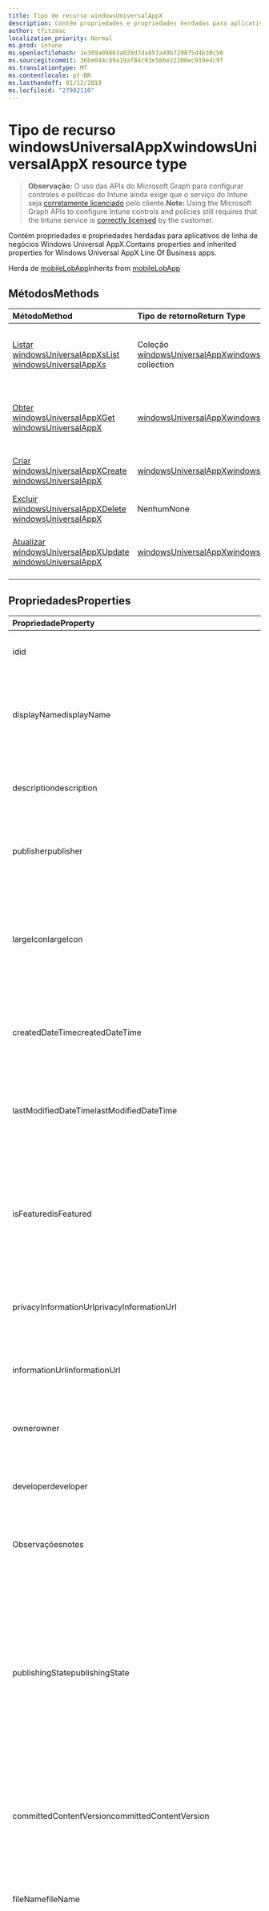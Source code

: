 ```yaml
---
title: Tipo de recurso windowsUniversalAppX
description: Contém propriedades e propriedades herdadas para aplicativos de linha de negócios Windows Universal AppX.
author: tfitzmac
localization_priority: Normal
ms.prod: intune
ms.openlocfilehash: 1e389a09863a028d7da857a49b729875d4b30c56
ms.sourcegitcommit: 36be044c89a19af84c93e586e22200ec919e4c9f
ms.translationtype: MT
ms.contentlocale: pt-BR
ms.lasthandoff: 01/12/2019
ms.locfileid: "27982110"
---
```

# <a name="windowsuniversalappx-resource-type"></a><span data-ttu-id="c2d4d-103">Tipo de recurso windowsUniversalAppX</span><span class="sxs-lookup"><span data-stu-id="c2d4d-103">windowsUniversalAppX resource type</span></span>

> <span data-ttu-id="c2d4d-104">**Observação:** O uso das APIs do Microsoft Graph para configurar controles e políticas do Intune ainda exige que o serviço do Intune seja [corretamente licenciado](https://go.microsoft.com/fwlink/?linkid=839381) pelo cliente.</span><span class="sxs-lookup"><span data-stu-id="c2d4d-104">**Note:** Using the Microsoft Graph APIs to configure Intune controls and policies still requires that the Intune service is [correctly licensed](https://go.microsoft.com/fwlink/?linkid=839381) by the customer.</span></span>

<span data-ttu-id="c2d4d-105">Contém propriedades e propriedades herdadas para aplicativos de linha de negócios Windows Universal AppX.</span><span class="sxs-lookup"><span data-stu-id="c2d4d-105">Contains properties and inherited properties for Windows Universal AppX Line Of Business apps.</span></span>

<span data-ttu-id="c2d4d-106">Herda de [mobileLobApp](../resources/intune-apps-mobilelobapp.md)</span><span class="sxs-lookup"><span data-stu-id="c2d4d-106">Inherits from [mobileLobApp](../resources/intune-apps-mobilelobapp.md)</span></span>

## <a name="methods"></a><span data-ttu-id="c2d4d-107">Métodos</span><span class="sxs-lookup"><span data-stu-id="c2d4d-107">Methods</span></span>
|<span data-ttu-id="c2d4d-108">Método</span><span class="sxs-lookup"><span data-stu-id="c2d4d-108">Method</span></span>|<span data-ttu-id="c2d4d-109">Tipo de retorno</span><span class="sxs-lookup"><span data-stu-id="c2d4d-109">Return Type</span></span>|<span data-ttu-id="c2d4d-110">Descrição</span><span class="sxs-lookup"><span data-stu-id="c2d4d-110">Description</span></span>|
|:---|:---|:---|
|[<span data-ttu-id="c2d4d-111">Listar windowsUniversalAppXs</span><span class="sxs-lookup"><span data-stu-id="c2d4d-111">List windowsUniversalAppXs</span></span>](../api/intune-apps-windowsuniversalappx-list.md)|<span data-ttu-id="c2d4d-112">Coleção [windowsUniversalAppX](../resources/intune-apps-windowsuniversalappx.md)</span><span class="sxs-lookup"><span data-stu-id="c2d4d-112">[windowsUniversalAppX](../resources/intune-apps-windowsuniversalappx.md) collection</span></span>|<span data-ttu-id="c2d4d-113">Lista propriedades e relações dos objetos [windowsUniversalAppX](../resources/intune-apps-windowsuniversalappx.md).</span><span class="sxs-lookup"><span data-stu-id="c2d4d-113">List properties and relationships of the [windowsUniversalAppX](../resources/intune-apps-windowsuniversalappx.md) objects.</span></span>|
|[<span data-ttu-id="c2d4d-114">Obter windowsUniversalAppX</span><span class="sxs-lookup"><span data-stu-id="c2d4d-114">Get windowsUniversalAppX</span></span>](../api/intune-apps-windowsuniversalappx-get.md)|[<span data-ttu-id="c2d4d-115">windowsUniversalAppX</span><span class="sxs-lookup"><span data-stu-id="c2d4d-115">windowsUniversalAppX</span></span>](../resources/intune-apps-windowsuniversalappx.md)|<span data-ttu-id="c2d4d-116">Propriedades de leitura e relações do objeto [windowsUniversalAppX](../resources/intune-apps-windowsuniversalappx.md).</span><span class="sxs-lookup"><span data-stu-id="c2d4d-116">Read properties and relationships of the [windowsUniversalAppX](../resources/intune-apps-windowsuniversalappx.md) object.</span></span>|
|[<span data-ttu-id="c2d4d-117">Criar windowsUniversalAppX</span><span class="sxs-lookup"><span data-stu-id="c2d4d-117">Create windowsUniversalAppX</span></span>](../api/intune-apps-windowsuniversalappx-create.md)|[<span data-ttu-id="c2d4d-118">windowsUniversalAppX</span><span class="sxs-lookup"><span data-stu-id="c2d4d-118">windowsUniversalAppX</span></span>](../resources/intune-apps-windowsuniversalappx.md)|<span data-ttu-id="c2d4d-119">Cria um novo objeto [windowsUniversalAppX](../resources/intune-apps-windowsuniversalappx.md).</span><span class="sxs-lookup"><span data-stu-id="c2d4d-119">Create a new [windowsUniversalAppX](../resources/intune-apps-windowsuniversalappx.md) object.</span></span>|
|[<span data-ttu-id="c2d4d-120">Excluir windowsUniversalAppX</span><span class="sxs-lookup"><span data-stu-id="c2d4d-120">Delete windowsUniversalAppX</span></span>](../api/intune-apps-windowsuniversalappx-delete.md)|<span data-ttu-id="c2d4d-121">Nenhum</span><span class="sxs-lookup"><span data-stu-id="c2d4d-121">None</span></span>|<span data-ttu-id="c2d4d-122">Exclui um [windowsUniversalAppX](../resources/intune-apps-windowsuniversalappx.md).</span><span class="sxs-lookup"><span data-stu-id="c2d4d-122">Deletes a [windowsUniversalAppX](../resources/intune-apps-windowsuniversalappx.md).</span></span>|
|[<span data-ttu-id="c2d4d-123">Atualizar windowsUniversalAppX</span><span class="sxs-lookup"><span data-stu-id="c2d4d-123">Update windowsUniversalAppX</span></span>](../api/intune-apps-windowsuniversalappx-update.md)|[<span data-ttu-id="c2d4d-124">windowsUniversalAppX</span><span class="sxs-lookup"><span data-stu-id="c2d4d-124">windowsUniversalAppX</span></span>](../resources/intune-apps-windowsuniversalappx.md)|<span data-ttu-id="c2d4d-125">Atualiza as propriedades de um objeto [windowsUniversalAppX](../resources/intune-apps-windowsuniversalappx.md).</span><span class="sxs-lookup"><span data-stu-id="c2d4d-125">Update the properties of a [windowsUniversalAppX](../resources/intune-apps-windowsuniversalappx.md) object.</span></span>|

## <a name="properties"></a><span data-ttu-id="c2d4d-126">Propriedades</span><span class="sxs-lookup"><span data-stu-id="c2d4d-126">Properties</span></span>
|<span data-ttu-id="c2d4d-127">Propriedade</span><span class="sxs-lookup"><span data-stu-id="c2d4d-127">Property</span></span>|<span data-ttu-id="c2d4d-128">Tipo</span><span class="sxs-lookup"><span data-stu-id="c2d4d-128">Type</span></span>|<span data-ttu-id="c2d4d-129">Descrição</span><span class="sxs-lookup"><span data-stu-id="c2d4d-129">Description</span></span>|
|:---|:---|:---|
|<span data-ttu-id="c2d4d-130">id</span><span class="sxs-lookup"><span data-stu-id="c2d4d-130">id</span></span>|<span data-ttu-id="c2d4d-131">Cadeia de caracteres</span><span class="sxs-lookup"><span data-stu-id="c2d4d-131">String</span></span>|<span data-ttu-id="c2d4d-132">Chave da entidade.</span><span class="sxs-lookup"><span data-stu-id="c2d4d-132">Key of the entity.</span></span> <span data-ttu-id="c2d4d-133">Herdado de [mobileApp](../resources/intune-apps-mobileapp.md)</span><span class="sxs-lookup"><span data-stu-id="c2d4d-133">Inherited from [mobileApp](../resources/intune-apps-mobileapp.md)</span></span>|
|<span data-ttu-id="c2d4d-134">displayName</span><span class="sxs-lookup"><span data-stu-id="c2d4d-134">displayName</span></span>|<span data-ttu-id="c2d4d-135">Cadeia de caracteres</span><span class="sxs-lookup"><span data-stu-id="c2d4d-135">String</span></span>|<span data-ttu-id="c2d4d-136">O título do aplicativo importado ou definido pelo administrador.</span><span class="sxs-lookup"><span data-stu-id="c2d4d-136">The admin provided or imported title of the app.</span></span> <span data-ttu-id="c2d4d-137">Herdado de [mobileApp](../resources/intune-apps-mobileapp.md)</span><span class="sxs-lookup"><span data-stu-id="c2d4d-137">Inherited from [mobileApp](../resources/intune-apps-mobileapp.md)</span></span>|
|<span data-ttu-id="c2d4d-138">description</span><span class="sxs-lookup"><span data-stu-id="c2d4d-138">description</span></span>|<span data-ttu-id="c2d4d-139">Cadeia de caracteres</span><span class="sxs-lookup"><span data-stu-id="c2d4d-139">String</span></span>|<span data-ttu-id="c2d4d-140">A descrição do aplicativo.</span><span class="sxs-lookup"><span data-stu-id="c2d4d-140">The description of the app.</span></span> <span data-ttu-id="c2d4d-141">Herdado de [mobileApp](../resources/intune-apps-mobileapp.md)</span><span class="sxs-lookup"><span data-stu-id="c2d4d-141">Inherited from [mobileApp](../resources/intune-apps-mobileapp.md)</span></span>|
|<span data-ttu-id="c2d4d-142">publisher</span><span class="sxs-lookup"><span data-stu-id="c2d4d-142">publisher</span></span>|<span data-ttu-id="c2d4d-143">Cadeia de caracteres</span><span class="sxs-lookup"><span data-stu-id="c2d4d-143">String</span></span>|<span data-ttu-id="c2d4d-144">O publicador do aplicativo.</span><span class="sxs-lookup"><span data-stu-id="c2d4d-144">The publisher of the app.</span></span> <span data-ttu-id="c2d4d-145">Herdado de [mobileApp](../resources/intune-apps-mobileapp.md)</span><span class="sxs-lookup"><span data-stu-id="c2d4d-145">Inherited from [mobileApp](../resources/intune-apps-mobileapp.md)</span></span>|
|<span data-ttu-id="c2d4d-146">largeIcon</span><span class="sxs-lookup"><span data-stu-id="c2d4d-146">largeIcon</span></span>|[<span data-ttu-id="c2d4d-147">mimeContent</span><span class="sxs-lookup"><span data-stu-id="c2d4d-147">mimeContent</span></span>](../resources/intune-shared-mimecontent.md)|<span data-ttu-id="c2d4d-148">O ícone grande, a ser exibido nos detalhes do aplicativo e usado para o carregamento do ícone.</span><span class="sxs-lookup"><span data-stu-id="c2d4d-148">The large icon, to be displayed in the app details and used for upload of the icon.</span></span> <span data-ttu-id="c2d4d-149">Herdado de [mobileApp](../resources/intune-apps-mobileapp.md)</span><span class="sxs-lookup"><span data-stu-id="c2d4d-149">Inherited from [mobileApp](../resources/intune-apps-mobileapp.md)</span></span>|
|<span data-ttu-id="c2d4d-150">createdDateTime</span><span class="sxs-lookup"><span data-stu-id="c2d4d-150">createdDateTime</span></span>|<span data-ttu-id="c2d4d-151">DateTimeOffset</span><span class="sxs-lookup"><span data-stu-id="c2d4d-151">DateTimeOffset</span></span>|<span data-ttu-id="c2d4d-152">A data e a hora da criação do aplicativo.</span><span class="sxs-lookup"><span data-stu-id="c2d4d-152">The date and time the app was created.</span></span> <span data-ttu-id="c2d4d-153">Herdado de [mobileApp](../resources/intune-apps-mobileapp.md)</span><span class="sxs-lookup"><span data-stu-id="c2d4d-153">Inherited from [mobileApp](../resources/intune-apps-mobileapp.md)</span></span>|
|<span data-ttu-id="c2d4d-154">lastModifiedDateTime</span><span class="sxs-lookup"><span data-stu-id="c2d4d-154">lastModifiedDateTime</span></span>|<span data-ttu-id="c2d4d-155">DateTimeOffset</span><span class="sxs-lookup"><span data-stu-id="c2d4d-155">DateTimeOffset</span></span>|<span data-ttu-id="c2d4d-156">A data e a hora que o aplicativo foi modificado pela última vez.</span><span class="sxs-lookup"><span data-stu-id="c2d4d-156">The date and time the app was last modified.</span></span> <span data-ttu-id="c2d4d-157">Herdado de [mobileApp](../resources/intune-apps-mobileapp.md)</span><span class="sxs-lookup"><span data-stu-id="c2d4d-157">Inherited from [mobileApp](../resources/intune-apps-mobileapp.md)</span></span>|
|<span data-ttu-id="c2d4d-158">isFeatured</span><span class="sxs-lookup"><span data-stu-id="c2d4d-158">isFeatured</span></span>|<span data-ttu-id="c2d4d-159">Booliano</span><span class="sxs-lookup"><span data-stu-id="c2d4d-159">Boolean</span></span>|<span data-ttu-id="c2d4d-160">O valor que indica se o aplicativo está marcado como em destaque pelo administrador. Herdado de [mobileApp](../resources/intune-apps-mobileapp.md)</span><span class="sxs-lookup"><span data-stu-id="c2d4d-160">The value indicating whether the app is marked as featured by the admin. Inherited from [mobileApp](../resources/intune-apps-mobileapp.md)</span></span>|
|<span data-ttu-id="c2d4d-161">privacyInformationUrl</span><span class="sxs-lookup"><span data-stu-id="c2d4d-161">privacyInformationUrl</span></span>|<span data-ttu-id="c2d4d-162">Cadeia de caracteres</span><span class="sxs-lookup"><span data-stu-id="c2d4d-162">String</span></span>|<span data-ttu-id="c2d4d-163">A URL da declaração de privacidade.</span><span class="sxs-lookup"><span data-stu-id="c2d4d-163">The privacy statement Url.</span></span> <span data-ttu-id="c2d4d-164">Herdado de [mobileApp](../resources/intune-apps-mobileapp.md)</span><span class="sxs-lookup"><span data-stu-id="c2d4d-164">Inherited from [mobileApp](../resources/intune-apps-mobileapp.md)</span></span>|
|<span data-ttu-id="c2d4d-165">informationUrl</span><span class="sxs-lookup"><span data-stu-id="c2d4d-165">informationUrl</span></span>|<span data-ttu-id="c2d4d-166">Cadeia de caracteres</span><span class="sxs-lookup"><span data-stu-id="c2d4d-166">String</span></span>|<span data-ttu-id="c2d4d-167">A URL de informações adicionais.</span><span class="sxs-lookup"><span data-stu-id="c2d4d-167">The more information Url.</span></span> <span data-ttu-id="c2d4d-168">Herdado de [mobileApp](../resources/intune-apps-mobileapp.md)</span><span class="sxs-lookup"><span data-stu-id="c2d4d-168">Inherited from [mobileApp](../resources/intune-apps-mobileapp.md)</span></span>|
|<span data-ttu-id="c2d4d-169">owner</span><span class="sxs-lookup"><span data-stu-id="c2d4d-169">owner</span></span>|<span data-ttu-id="c2d4d-170">Cadeia de caracteres</span><span class="sxs-lookup"><span data-stu-id="c2d4d-170">String</span></span>|<span data-ttu-id="c2d4d-171">O proprietário do conteúdo.</span><span class="sxs-lookup"><span data-stu-id="c2d4d-171">The owner of the app.</span></span> <span data-ttu-id="c2d4d-172">Herdado de [mobileApp](../resources/intune-apps-mobileapp.md)</span><span class="sxs-lookup"><span data-stu-id="c2d4d-172">Inherited from [mobileApp](../resources/intune-apps-mobileapp.md)</span></span>|
|<span data-ttu-id="c2d4d-173">developer</span><span class="sxs-lookup"><span data-stu-id="c2d4d-173">developer</span></span>|<span data-ttu-id="c2d4d-174">Cadeia de caracteres</span><span class="sxs-lookup"><span data-stu-id="c2d4d-174">String</span></span>|<span data-ttu-id="c2d4d-175">O desenvolvedor do aplicativo.</span><span class="sxs-lookup"><span data-stu-id="c2d4d-175">The developer of the app.</span></span> <span data-ttu-id="c2d4d-176">Herdado de [mobileApp](../resources/intune-apps-mobileapp.md)</span><span class="sxs-lookup"><span data-stu-id="c2d4d-176">Inherited from [mobileApp](../resources/intune-apps-mobileapp.md)</span></span>|
|<span data-ttu-id="c2d4d-177">Observações</span><span class="sxs-lookup"><span data-stu-id="c2d4d-177">notes</span></span>|<span data-ttu-id="c2d4d-178">Cadeia de caracteres</span><span class="sxs-lookup"><span data-stu-id="c2d4d-178">String</span></span>|<span data-ttu-id="c2d4d-179">Anotações para o aplicativo.</span><span class="sxs-lookup"><span data-stu-id="c2d4d-179">Notes for the app.</span></span> <span data-ttu-id="c2d4d-180">Herdado de [mobileApp](../resources/intune-apps-mobileapp.md)</span><span class="sxs-lookup"><span data-stu-id="c2d4d-180">Inherited from [mobileApp](../resources/intune-apps-mobileapp.md)</span></span>|
|<span data-ttu-id="c2d4d-181">publishingState</span><span class="sxs-lookup"><span data-stu-id="c2d4d-181">publishingState</span></span>|[<span data-ttu-id="c2d4d-182">mobileAppPublishingState</span><span class="sxs-lookup"><span data-stu-id="c2d4d-182">mobileAppPublishingState</span></span>](../resources/intune-apps-mobileapppublishingstate.md)|<span data-ttu-id="c2d4d-183">O estado de publicação para o aplicativo.</span><span class="sxs-lookup"><span data-stu-id="c2d4d-183">The publishing state for the app.</span></span> <span data-ttu-id="c2d4d-184">O aplicativo não pode ser assinado, a menos que ele seja publicado.</span><span class="sxs-lookup"><span data-stu-id="c2d4d-184">The app cannot be assigned unless the app is published.</span></span> <span data-ttu-id="c2d4d-185">Herdada do [mobileApp](../resources/intune-apps-mobileapp.md).</span><span class="sxs-lookup"><span data-stu-id="c2d4d-185">Inherited from [mobileApp](../resources/intune-apps-mobileapp.md).</span></span> <span data-ttu-id="c2d4d-186">Os valores possíveis são: `notPublished`, `processing`, `published`.</span><span class="sxs-lookup"><span data-stu-id="c2d4d-186">Possible values are: `notPublished`, `processing`, `published`.</span></span>|
|<span data-ttu-id="c2d4d-187">committedContentVersion</span><span class="sxs-lookup"><span data-stu-id="c2d4d-187">committedContentVersion</span></span>|<span data-ttu-id="c2d4d-188">Cadeia de caracteres</span><span class="sxs-lookup"><span data-stu-id="c2d4d-188">String</span></span>|<span data-ttu-id="c2d4d-189">A versão do conteúdo interno confirmado.</span><span class="sxs-lookup"><span data-stu-id="c2d4d-189">The internal committed content version.</span></span> <span data-ttu-id="c2d4d-190">Herdado de [mobileLobApp](../resources/intune-apps-mobilelobapp.md)</span><span class="sxs-lookup"><span data-stu-id="c2d4d-190">Inherited from [mobileLobApp](../resources/intune-apps-mobilelobapp.md)</span></span>|
|<span data-ttu-id="c2d4d-191">fileName</span><span class="sxs-lookup"><span data-stu-id="c2d4d-191">fileName</span></span>|<span data-ttu-id="c2d4d-192">Cadeia de caracteres</span><span class="sxs-lookup"><span data-stu-id="c2d4d-192">String</span></span>|<span data-ttu-id="c2d4d-193">O nome do arquivo do aplicativo Lob principal.</span><span class="sxs-lookup"><span data-stu-id="c2d4d-193">The name of the main Lob application file.</span></span> <span data-ttu-id="c2d4d-194">Herdado de [mobileLobApp](../resources/intune-apps-mobilelobapp.md)</span><span class="sxs-lookup"><span data-stu-id="c2d4d-194">Inherited from [mobileLobApp](../resources/intune-apps-mobilelobapp.md)</span></span>|
|<span data-ttu-id="c2d4d-195">size</span><span class="sxs-lookup"><span data-stu-id="c2d4d-195">size</span></span>|<span data-ttu-id="c2d4d-196">Int64</span><span class="sxs-lookup"><span data-stu-id="c2d4d-196">Int64</span></span>|<span data-ttu-id="c2d4d-197">O tamanho total, incluindo todos os arquivos carregados.</span><span class="sxs-lookup"><span data-stu-id="c2d4d-197">The total size, including all uploaded files.</span></span> <span data-ttu-id="c2d4d-198">Herdado de [mobileLobApp](../resources/intune-apps-mobilelobapp.md)</span><span class="sxs-lookup"><span data-stu-id="c2d4d-198">Inherited from [mobileLobApp](../resources/intune-apps-mobilelobapp.md)</span></span>|
|<span data-ttu-id="c2d4d-199">applicableArchitectures</span><span class="sxs-lookup"><span data-stu-id="c2d4d-199">applicableArchitectures</span></span>|[<span data-ttu-id="c2d4d-200">windowsArchitecture</span><span class="sxs-lookup"><span data-stu-id="c2d4d-200">windowsArchitecture</span></span>](../resources/intune-apps-windowsarchitecture.md)|<span data-ttu-id="c2d4d-201">As arquiteturas do Windows nas quais este aplicativo pode ser executado.</span><span class="sxs-lookup"><span data-stu-id="c2d4d-201">The Windows architecture(s) for which this app can run on.</span></span> <span data-ttu-id="c2d4d-202">Os valores possíveis são: `none`, `x86`, `x64`, `arm`, `neutral`.</span><span class="sxs-lookup"><span data-stu-id="c2d4d-202">Possible values are: `none`, `x86`, `x64`, `arm`, `neutral`.</span></span>|
|<span data-ttu-id="c2d4d-203">applicableDeviceTypes</span><span class="sxs-lookup"><span data-stu-id="c2d4d-203">applicableDeviceTypes</span></span>|[<span data-ttu-id="c2d4d-204">windowsDeviceType</span><span class="sxs-lookup"><span data-stu-id="c2d4d-204">windowsDeviceType</span></span>](../resources/intune-apps-windowsdevicetype.md)|<span data-ttu-id="c2d4d-205">Os tipos de dispositivos Windows nos quais este aplicativo pode ser executado.</span><span class="sxs-lookup"><span data-stu-id="c2d4d-205">The Windows device type(s) for which this app can run on.</span></span> <span data-ttu-id="c2d4d-206">Os valores possíveis são: `none`, `desktop`, `mobile`, `holographic`, `team`.</span><span class="sxs-lookup"><span data-stu-id="c2d4d-206">Possible values are: `none`, `desktop`, `mobile`, `holographic`, `team`.</span></span>|
|<span data-ttu-id="c2d4d-207">identityName</span><span class="sxs-lookup"><span data-stu-id="c2d4d-207">identityName</span></span>|<span data-ttu-id="c2d4d-208">Cadeia de caracteres</span><span class="sxs-lookup"><span data-stu-id="c2d4d-208">String</span></span>|<span data-ttu-id="c2d4d-209">O Nome da Identidade.</span><span class="sxs-lookup"><span data-stu-id="c2d4d-209">The Identity Name.</span></span>|
|<span data-ttu-id="c2d4d-210">identityPublisherHash</span><span class="sxs-lookup"><span data-stu-id="c2d4d-210">identityPublisherHash</span></span>|<span data-ttu-id="c2d4d-211">Cadeia de caracteres</span><span class="sxs-lookup"><span data-stu-id="c2d4d-211">String</span></span>|<span data-ttu-id="c2d4d-212">O Hash do Publicador de Identidade.</span><span class="sxs-lookup"><span data-stu-id="c2d4d-212">The Identity Publisher Hash.</span></span>|
|<span data-ttu-id="c2d4d-213">identityResourceIdentifier</span><span class="sxs-lookup"><span data-stu-id="c2d4d-213">identityResourceIdentifier</span></span>|<span data-ttu-id="c2d4d-214">Cadeia de caracteres</span><span class="sxs-lookup"><span data-stu-id="c2d4d-214">String</span></span>|<span data-ttu-id="c2d4d-215">O Identificador de Recurso da Identidade.</span><span class="sxs-lookup"><span data-stu-id="c2d4d-215">The Identity Resource Identifier.</span></span>|
|<span data-ttu-id="c2d4d-216">isBundle</span><span class="sxs-lookup"><span data-stu-id="c2d4d-216">isBundle</span></span>|<span data-ttu-id="c2d4d-217">Booliano</span><span class="sxs-lookup"><span data-stu-id="c2d4d-217">Boolean</span></span>|<span data-ttu-id="c2d4d-218">Se o aplicativo é um pacote ou não.</span><span class="sxs-lookup"><span data-stu-id="c2d4d-218">Whether or not the app is a bundle.</span></span>|
|<span data-ttu-id="c2d4d-219">minimumSupportedOperatingSystem</span><span class="sxs-lookup"><span data-stu-id="c2d4d-219">minimumSupportedOperatingSystem</span></span>|[<span data-ttu-id="c2d4d-220">windowsMinimumOperatingSystem</span><span class="sxs-lookup"><span data-stu-id="c2d4d-220">windowsMinimumOperatingSystem</span></span>](../resources/intune-apps-windowsminimumoperatingsystem.md)|<span data-ttu-id="c2d4d-221">O valor do sistema de operacional mínimo aplicável.</span><span class="sxs-lookup"><span data-stu-id="c2d4d-221">The value for the minimum applicable operating system.</span></span>|
|<span data-ttu-id="c2d4d-222">identityVersion</span><span class="sxs-lookup"><span data-stu-id="c2d4d-222">identityVersion</span></span>|<span data-ttu-id="c2d4d-223">Cadeia de caracteres</span><span class="sxs-lookup"><span data-stu-id="c2d4d-223">String</span></span>|<span data-ttu-id="c2d4d-224">A versão da identidade.</span><span class="sxs-lookup"><span data-stu-id="c2d4d-224">The identity version.</span></span>|

## <a name="relationships"></a><span data-ttu-id="c2d4d-225">Relações</span><span class="sxs-lookup"><span data-stu-id="c2d4d-225">Relationships</span></span>
|<span data-ttu-id="c2d4d-226">Relação</span><span class="sxs-lookup"><span data-stu-id="c2d4d-226">Relationship</span></span>|<span data-ttu-id="c2d4d-227">Tipo</span><span class="sxs-lookup"><span data-stu-id="c2d4d-227">Type</span></span>|<span data-ttu-id="c2d4d-228">Descrição</span><span class="sxs-lookup"><span data-stu-id="c2d4d-228">Description</span></span>|
|:---|:---|:---|
|<span data-ttu-id="c2d4d-229">categories</span><span class="sxs-lookup"><span data-stu-id="c2d4d-229">categories</span></span>|<span data-ttu-id="c2d4d-230">Coleção [mobileAppCategory](../resources/intune-apps-mobileappcategory.md)</span><span class="sxs-lookup"><span data-stu-id="c2d4d-230">[mobileAppCategory](../resources/intune-apps-mobileappcategory.md) collection</span></span>|<span data-ttu-id="c2d4d-231">A lista de categorias para este aplicativo.</span><span class="sxs-lookup"><span data-stu-id="c2d4d-231">The list of categories for this app.</span></span> <span data-ttu-id="c2d4d-232">Herdado de [mobileApp](../resources/intune-apps-mobileapp.md)</span><span class="sxs-lookup"><span data-stu-id="c2d4d-232">Inherited from [mobileApp](../resources/intune-apps-mobileapp.md)</span></span>|
|<span data-ttu-id="c2d4d-233">assignments</span><span class="sxs-lookup"><span data-stu-id="c2d4d-233">assignments</span></span>|<span data-ttu-id="c2d4d-234">Coleção [mobileAppAssignment](../resources/intune-apps-mobileappassignment.md)</span><span class="sxs-lookup"><span data-stu-id="c2d4d-234">[mobileAppAssignment](../resources/intune-apps-mobileappassignment.md) collection</span></span>|<span data-ttu-id="c2d4d-235">A lista de atribuições de grupo para esse aplicativo móvel.</span><span class="sxs-lookup"><span data-stu-id="c2d4d-235">The list of group assignments for this mobile app.</span></span> <span data-ttu-id="c2d4d-236">Herdado de [mobileApp](../resources/intune-apps-mobileapp.md)</span><span class="sxs-lookup"><span data-stu-id="c2d4d-236">Inherited from [mobileApp](../resources/intune-apps-mobileapp.md)</span></span>|
|<span data-ttu-id="c2d4d-237">contentVersions</span><span class="sxs-lookup"><span data-stu-id="c2d4d-237">contentVersions</span></span>|<span data-ttu-id="c2d4d-238">Coleção [mobileAppContent](../resources/intune-apps-mobileappcontent.md)</span><span class="sxs-lookup"><span data-stu-id="c2d4d-238">[mobileAppContent](../resources/intune-apps-mobileappcontent.md) collection</span></span>|<span data-ttu-id="c2d4d-239">A lista das versões de conteúdo deste aplicativo.</span><span class="sxs-lookup"><span data-stu-id="c2d4d-239">The list of content versions for this app.</span></span> <span data-ttu-id="c2d4d-240">Herdado de [mobileLobApp](../resources/intune-apps-mobilelobapp.md)</span><span class="sxs-lookup"><span data-stu-id="c2d4d-240">Inherited from [mobileLobApp](../resources/intune-apps-mobilelobapp.md)</span></span>|

## <a name="json-representation"></a><span data-ttu-id="c2d4d-241">Representação JSON</span><span class="sxs-lookup"><span data-stu-id="c2d4d-241">JSON Representation</span></span>
<span data-ttu-id="c2d4d-242">Veja a seguir uma representação JSON do recurso.</span><span class="sxs-lookup"><span data-stu-id="c2d4d-242">Here is a JSON representation of the resource.</span></span>
<!-- {
  "blockType": "resource",
  "keyProperty": "id",
  "@odata.type": "microsoft.graph.windowsUniversalAppX"
}
-->
``` json
{
  "@odata.type": "#microsoft.graph.windowsUniversalAppX",
  "id": "String (identifier)",
  "displayName": "String",
  "description": "String",
  "publisher": "String",
  "largeIcon": {
    "@odata.type": "microsoft.graph.mimeContent",
    "type": "String",
    "value": "binary"
  },
  "createdDateTime": "String (timestamp)",
  "lastModifiedDateTime": "String (timestamp)",
  "isFeatured": true,
  "privacyInformationUrl": "String",
  "informationUrl": "String",
  "owner": "String",
  "developer": "String",
  "notes": "String",
  "publishingState": "String",
  "committedContentVersion": "String",
  "fileName": "String",
  "size": 1024,
  "applicableArchitectures": "String",
  "applicableDeviceTypes": "String",
  "identityName": "String",
  "identityPublisherHash": "String",
  "identityResourceIdentifier": "String",
  "isBundle": true,
  "minimumSupportedOperatingSystem": {
    "@odata.type": "microsoft.graph.windowsMinimumOperatingSystem",
    "v8_0": true,
    "v8_1": true,
    "v10_0": true
  },
  "identityVersion": "String"
}
```



